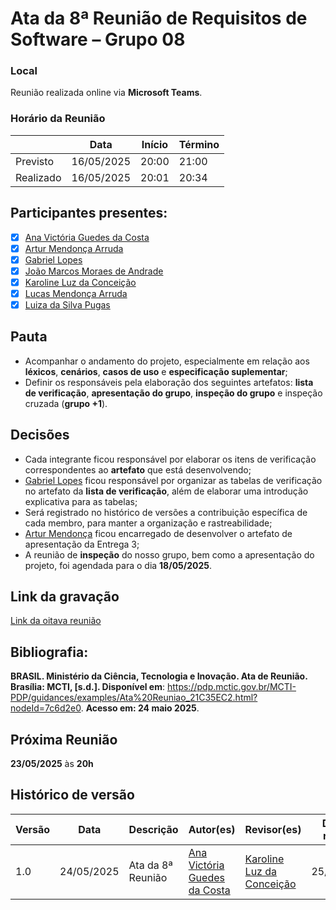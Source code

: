 # Ata da 8ª Reunião de Requisitos de Software – Grupo 08

### Local
Reunião realizada online via **Microsoft Teams**.

### Horário da Reunião
|          | Data       | Início| Término |
|----------|------------|-------|---------|
| Previsto | 16/05/2025 | 20:00 | 21:00   |
| Realizado| 16/05/2025 | 20:01 | 20:34  |

## Participantes presentes:
- [x] [Ana Victória Guedes da Costa](https://github.com/navicg)
- [x] [Artur Mendonça Arruda](https://github.com/ArtyMend07)
- [x] [Gabriel Lopes](https://github.com/BrzGab)
- [x] [João Marcos Moraes de Andrade](https://github.com/JJOAOMARCOSS)
- [x] [Karoline Luz da Conceição](https://github.com/KarolineLuz)
- [x] [Lucas Mendonça Arruda](https://github.com/lucasarruda9)
- [x] [Luiza da Silva Pugas](https://github.com/Luizaxx)

## Pauta

- Acompanhar o andamento do projeto, especialmente em relação aos **léxicos**, **cenários**, **casos de uso** e **especificação suplementar**;
- Definir os responsáveis pela elaboração dos seguintes artefatos: **lista de verificação**, **apresentação do grupo**, **inspeção do grupo** e inspeção cruzada (**grupo +1**).

## Decisões

- Cada integrante ficou responsável por elaborar os itens de verificação correspondentes ao **artefato** que está desenvolvendo;
- [Gabriel Lopes](https://github.com/BrzGab) ficou responsável por organizar as tabelas de verificação no artefato da **lista de verificação**, além de elaborar uma introdução explicativa para as tabelas;
- Será registrado no histórico de versões a contribuição específica de cada membro, para manter a organização e rastreabilidade;
- [Artur Mendonça](https://github.com/ArtyMend07) ficou encarregado de desenvolver o artefato de apresentação da Entrega 3;
- A reunião de **inspeção** do nosso grupo, bem como a apresentação do projeto, foi agendada para o dia **18/05/2025**.


## Link da gravação

[Link da oitava reunião](https://youtu.be/DxQvXrulRZc)

## Bibliografia:

**BRASIL. Ministério da Ciência, Tecnologia e Inovação. Ata de Reunião. Brasília: MCTI, [s.d.]. Disponível em**: https://pdp.mctic.gov.br/MCTI-PDP/guidances/examples/Ata%20Reuniao_21C35EC2.html?nodeId=7c6d2e0. **Acesso em: 24 maio 2025**.

## Próxima Reunião
**23/05/2025** às **20h**

## Histórico de versão
| Versão | Data | Descrição | Autor(es) | Revisor(es) | Data de revisão |
|--------|------|-----------|-----------|-------------|-----------------|
| 1.0 | 24/05/2025 | Ata da 8ª Reunião  | [Ana Victória Guedes da Costa](https://github.com/navicg)|  [Karoline Luz da Conceição](https://github.com/KarolineLuz) | 25/05/2025 |